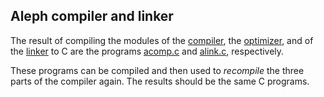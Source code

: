 ## Aleph compiler and linker

The result of compiling the modules of the [compiler](../comp),
the [optimizer](../opt), 
and of the [linker](../link) to C are the programs [acomp.c](acomp.c) 
and [alink.c](alink.c), respectively.

These programs can be compiled and then used to *recompile* the three
parts of the compiler again. The results should be the same C programs.
